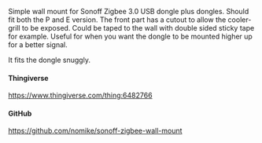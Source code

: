 Simple wall mount for Sonoff Zigbee 3.0 USB dongle plus dongles. Should fit both the P and E version. The front part has a cutout to allow the cooler-grill to be exposed. Could be taped to the wall with double sided sticky tape for example. Useful for when you want the dongle to be mounted higher up for a better signal.

It fits the dongle snuggly.

#### Thingiverse

<https://www.thingiverse.com/thing:6482766>

#### GitHub

<https://github.com/nomike/sonoff-zigbee-wall-mount>
